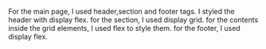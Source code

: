For the main page, I used header,section and footer tags.
I styled the header with display flex.
for the section, I used display grid. 
for the contents inside the grid elements, I used flex to style them.
for the footer, I used display flex.
